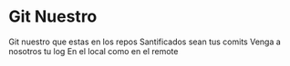 # Git Nuestro

Git nuestro que estas en los repos
Santificados sean tus comits
Venga a nosotros tu log
En el local como en el remote